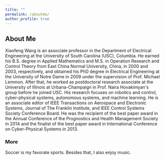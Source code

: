 ```yaml
---
title: ""
permalink: /aboutme/
author_profile: true
---
```


## About Me
Xiaofeng Wang is an associate professor in the Department of Electrical Engineering at the University of South Carolina (USC), Columbia.  He earned his B.S. degree in Applied Mathematics and M.S. in Operation Research and Control Theory from East China Normal University, China, in 2000 and 2003, respectively, and obtained his PhD degree in Electrical Engineering at the University of Notre Dame in 2009 under the supervision of Prof. Michael Lemmon.  After that, he worked as postdoctoral research associate at the University of Illinois at Urbana-Champaign in Prof. Naira Hovakimyan's group before he joined USC.  His research focuses on 
robotics and control, cyber-physical systems, autonomous systems, and machine learning.  He is an associate editor of IEEE Transactions on Aerospace and Electronic Systems, Journal of The Franklin Institute, and IEEE Control Systems Society Conference Board.  He was the recipient of the best paper award in the Annual Conference of the Prognostics and Health Management Society in 2014 and the finalist of the best paper award in International Conference on Cyber-Physical Systems in 2013.


### More
Soccer is my favorate sports.  Besides that, I also enjoy music.
   

